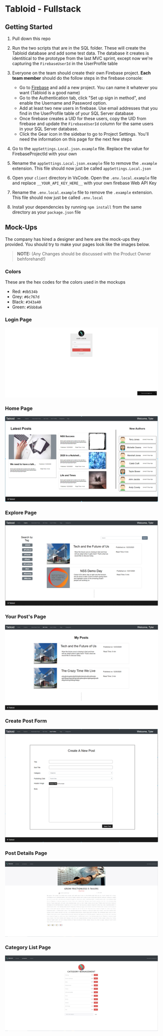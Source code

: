 # Tabloid - Fullstack

## Getting Started

1. Pull down this repo

1. Run the two scripts that are in the SQL folder. These will create the Tabloid database and add some test data. The database it creates is identitical to the prototype from the last MVC sprint, except now we're capturing the `FirebaseUserId` in the UserProfile table

1. Everyone on the team should create their own Firebase project. **Each team member** should do the follow steps in the firebase console:

   - Go to [Firebase](https://console.firebase.google.com/u/0/) and add a new project. You can name it whatever you want (Tabloid is a good name)
   - Go to the Authentication tab, click "Set up sign in method", and enable the Username and Password option.
   - Add at least two new users in firebase. Use email addresses that you find in the UserProfile table of your SQL Server database
   - Once firebase creates a UID for these users, copy the UID from firebase and update the `FirebaseUserId` column for the same users in your SQL Server database.
   - Click the Gear icon in the sidebar to go to Project Settings. You'll need the information on this page for the next few steps

1. Go to the `appSettings.Local.json.example` file. Replace the value for FirebaseProjectId with your own

1. Rename the `appSettings.Local.json.example` file to remove the `.example` extension. This file should now just be called `appSettings.Local.json`

1. Open your `client` directory in VsCode. Open the `.env.local.example` file and replace `__YOUR_API_KEY_HERE__` with your own firebase Web API Key

1. Rename the `.env.local.example` file to remove the `.example` extension. This file should now just be called `.env.local`

1. Install your dependencies by running `npm install` from the same directory as your `package.json` file

## Mock-Ups

The company has hired a designer and here are the mock-ups they provided. You should try to make your pages look like the images below.

> **NOTE:** (Any Changes should be discussed with the Product Owner behforehand!)

### Colors

These are the hex codes for the colors used in the mockups

* Red: `#db534b`
* Grey: `#6c767d`
* Black: `#343a40`
* Green: `#5bb8a6`

### Login Page

![Login Page](Images/Tabloid-Login.PNG)

### Home Page

![Home Page](Images/Tabloid_Home.png)

### Explore Page

![Explore Page](Images/Tabloid_Explore.png)

### Your Post's Page

![Your Post's Page](Images/Tabloid_MyPosts.png)

### Create Post Form

![Create Post Form](Images/Tabloid_CreatePost.png)

### Post Details Page

![Post Details Page](Images/Tabloid-PostDetails.PNG)

### Category List Page

![Category List Page](Images/Tabloid-Lists.PNG)
